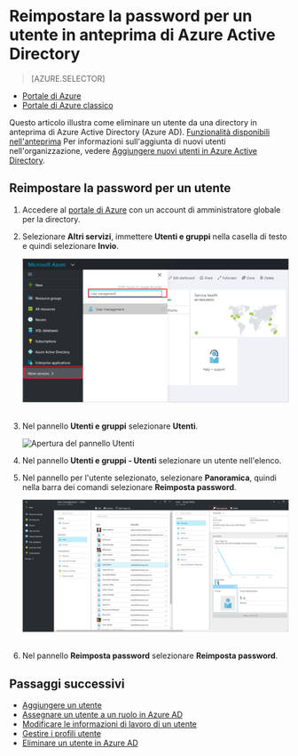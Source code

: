 <properties
	pageTitle="Reimpostare la password per un utente in anteprima di Azure Active Directory | Microsoft Azure"
	description="Illustra come reimpostare la password per un utente in Azure Active Directory"
	services="active-directory"
	documentationCenter=""
	authors="curtand"
	manager="femila"
	editor=""/>  

<tags
	ms.service="active-directory"
	ms.workload="identity"
	ms.tgt_pltfrm="na"
	ms.devlang="na"
	ms.topic="article"
	ms.date="09/12/2016"
	ms.author="curtand"/>  

# Reimpostare la password per un utente in anteprima di Azure Active Directory

> [AZURE.SELECTOR]
- [Portale di Azure](active-directory-users-reset-password-azure-portal.md)
- [Portale di Azure classico](active-directory-create-users-reset-password.md)

Questo articolo illustra come eliminare un utente da una directory in anteprima di Azure Active Directory (Azure AD). [Funzionalità disponibili nell'anteprima](active-directory-preview-explainer.md) Per informazioni sull'aggiunta di nuovi utenti nell'organizzazione, vedere [Aggiungere nuovi utenti in Azure Active Directory](active-directory-users-create-azure-portal.md).

## Reimpostare la password per un utente

1.  Accedere al [portale di Azure](https://portal.azure.com) con un account di amministratore globale per la directory.

2.  Selezionare **Altri servizi**, immettere **Utenti e gruppi** nella casella di testo e quindi selezionare **Invio**.

    ![Apertura di Gestione utenti](./media/active-directory-users-reset-password-azure-portal/create-users-user-management.png)  

3.  Nel pannello **Utenti e gruppi** selezionare **Utenti**.

    ![Apertura del pannello Utenti](./media/active-directory-users-reset-password-azure-portal/create-users-opit-ITers-blade.png)  

4. Nel pannello **Utenti e gruppi - Utenti** selezionare un utente nell'elenco.

5. Nel pannello per l'utente selezionato, selezionare **Panoramica**, quindi nella barra dei comandi selezionare **Reimposta password**.

    ![Selezione del comando Reimposta password](./media/active-directory-users-reset-password-azure-portal/create-users-reset-password-command.png)  

6. Nel pannello **Reimposta password** selezionare **Reimposta password**.

## Passaggi successivi

- [Aggiungere un utente](active-directory-users-create-azure-portal.md)
- [Assegnare un utente a un ruolo in Azure AD](active-directory-users-assign-role-azure-portal.md)
- [Modificare le informazioni di lavoro di un utente](active-directory-users-work-info-azure-portal.md)
- [Gestire i profili utente](active-directory-users-profile-azure-portal.md)
- [Eliminare un utente in Azure AD](active-directory-users-delete-user-azure-portal.md)

<!---HONumber=AcomDC_0914_2016-->